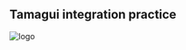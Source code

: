 ## Tamagui integration practice
![logo](https://cdn.prod.website-files.com/660268f912a7255a6ba7becd/666082b7f1e219e133ff35e8_Float-mobile-app-tech-stack.png)

